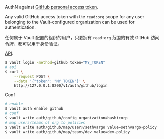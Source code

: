 AuthN against [GitHub personal access token](https://docs.github.com/en/authentication/keeping-your-account-and-data-secure/managing-your-personal-access-tokens).

Any valid GitHub access token with the `read:org` scope for any user belonging to the Vault-configured organization can be used for authentication.

任何属于 Vault 配置的组织的用户，只要拥有 `read:org` 范围的有效 GitHub 访问令牌，都可以用于身份验证。

[API](https://developer.hashicorp.com/vault/api-docs/auth/github).

```bash
$ vault login -method=github token="MY_TOKEN"
# api
$ curl \
    --request POST \
    --data '{"token": "MY_TOKEN"}' \
    http://127.0.0.1:8200/v1/auth/github/login
```

Conf

```bash
# enable
$ vault auth enable github
# conf
$ vault write auth/github/config organization=hashicorp
# map users/teams of org to policies
$ vault write auth/github/map/users/sethvargo value=sethvargo-policy
$ vault write auth/github/map/teams/dev value=dev-policy
```

